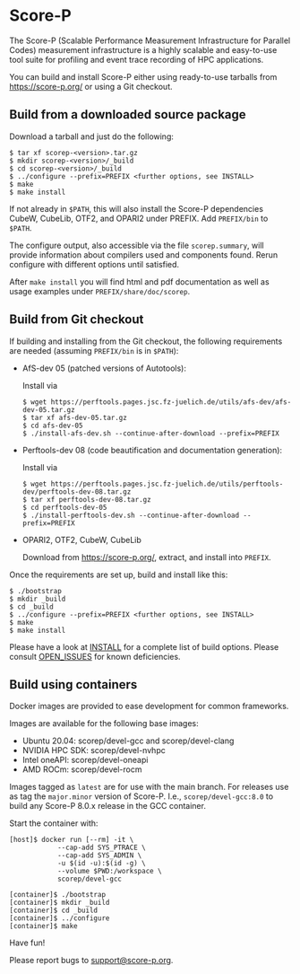 # Score-P

The Score-P (Scalable Performance Measurement Infrastructure for
Parallel Codes) measurement infrastructure is a highly scalable and
easy-to-use tool suite for profiling and event trace recording of
HPC applications.

You can build and install Score-P either using ready-to-use tarballs
from https://score-p.org/ or using a Git checkout.

## Build from a downloaded source package

Download a tarball and just do the following:

   ```console
   $ tar xf scorep-<version>.tar.gz
   $ mkdir scorep-<version>/_build
   $ cd scorep-<version>/_build
   $ ../configure --prefix=PREFIX <further options, see INSTALL>
   $ make
   $ make install
   ```

If not already in `$PATH`, this will also install the Score-P
dependencies CubeW, CubeLib, OTF2, and OPARI2 under PREFIX. Add
`PREFIX/bin` to `$PATH`.

The configure output, also accessible via the file `scorep.summary`,
will provide information about compilers used and components
found. Rerun configure with different options until satisfied.

After `make install` you will find html and pdf documentation as well
as usage examples under `PREFIX/share/doc/scorep`.

## Build from Git checkout

If building and installing from the Git checkout, the following
requirements are needed (assuming `PREFIX/bin` is in `$PATH`):

 - AfS-dev 05 (patched versions of Autotools):

   Install via

   ```console
   $ wget https://perftools.pages.jsc.fz-juelich.de/utils/afs-dev/afs-dev-05.tar.gz
   $ tar xf afs-dev-05.tar.gz
   $ cd afs-dev-05
   $ ./install-afs-dev.sh --continue-after-download --prefix=PREFIX
   ```

 - Perftools-dev 08 (code beautification and documentation generation):

   Install via

   ```console
   $ wget https://perftools.pages.jsc.fz-juelich.de/utils/perftools-dev/perftools-dev-08.tar.gz
   $ tar xf perftools-dev-08.tar.gz
   $ cd perftools-dev-05
   $ ./install-perftools-dev.sh --continue-after-download --prefix=PREFIX
   ```

 - OPARI2, OTF2, CubeW, CubeLib

   Download from https://score-p.org/, extract, and install into `PREFIX`.

Once the requirements are set up, build and install like this:

   ```console
   $ ./bootstrap
   $ mkdir _build
   $ cd _build
   $ ../configure --prefix=PREFIX <further options, see INSTALL>
   $ make
   $ make install
   ```

Please have a look at [INSTALL](INSTALL) for a complete list of build options.
Please consult [OPEN_ISSUES](OPEN_ISSUES) for known deficiencies.

## Build using containers

Docker images are provided to ease development for common frameworks.

Images are available for the following base images:

 - Ubuntu 20.04: scorep/devel-gcc and scorep/devel-clang
 - NVIDIA HPC SDK: scorep/devel-nvhpc
 - Intel oneAPI: scorep/devel-oneapi
 - AMD ROCm: scorep/devel-rocm

Images tagged as `latest` are for use with the main branch. For releases use
as tag the `major.minor` version of Score-P. I.e., `scorep/devel-gcc:8.0`
to build any Score-P 8.0.x release in the GCC container.

Start the container with:

   ```console
   [host]$ docker run [--rm] -it \
               --cap-add SYS_PTRACE \
               --cap-add SYS_ADMIN \
               -u $(id -u):$(id -g) \
               --volume $PWD:/workspace \
               scorep/devel-gcc

   [container]$ ./bootstrap
   [container]$ mkdir _build
   [container]$ cd _build
   [container]$ ../configure
   [container]$ make
   ```

Have fun!

Please report bugs to <support@score-p.org>.
